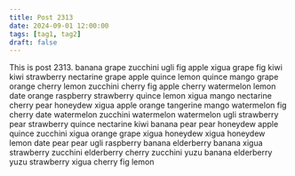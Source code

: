 ```yaml
---
title: Post 2313
date: 2024-09-01 12:00:00
tags: [tag1, tag2]
draft: false
---
```

This is post 2313.
banana
grape
zucchini
ugli
fig
apple
xigua
grape
fig
kiwi
kiwi
strawberry
nectarine
grape
apple
quince
lemon
quince
mango
grape
orange
cherry
lemon
zucchini
cherry
fig
apple
cherry
watermelon
lemon
date
orange
raspberry
strawberry
quince
lemon
xigua
mango
nectarine
cherry
pear
honeydew
xigua
apple
orange
tangerine
mango
watermelon
fig
cherry
date
watermelon
zucchini
watermelon
watermelon
ugli
strawberry
pear
strawberry
quince
nectarine
kiwi
banana
pear
pear
honeydew
apple
quince
zucchini
xigua
orange
grape
xigua
honeydew
xigua
honeydew
lemon
date
pear
pear
ugli
raspberry
banana
elderberry
banana
xigua
strawberry
zucchini
elderberry
cherry
zucchini
yuzu
banana
elderberry
yuzu
strawberry
xigua
cherry
fig
lemon
